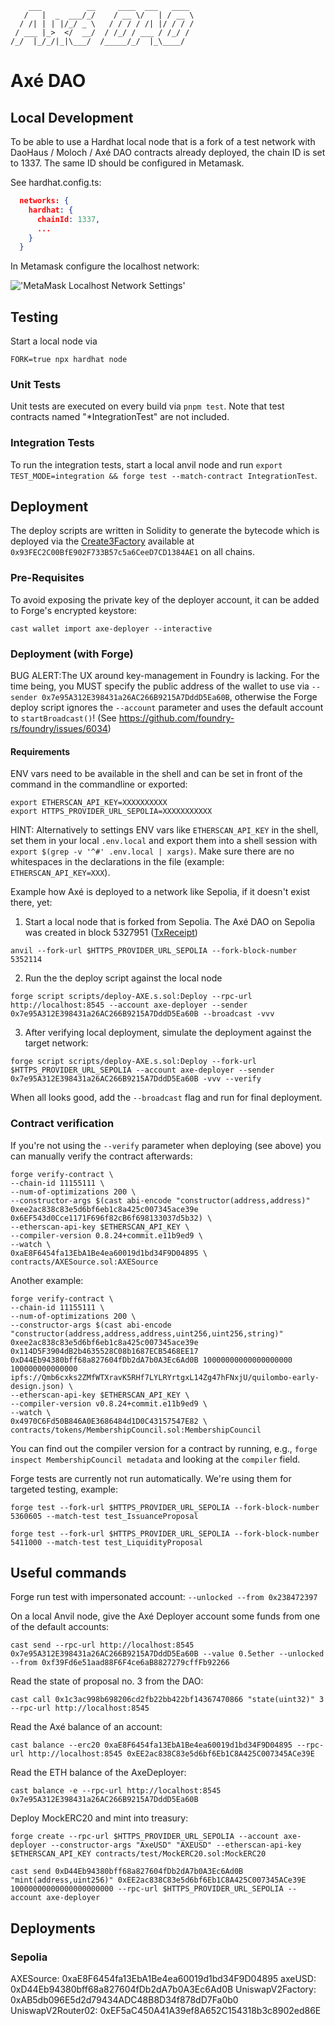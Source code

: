 ```ascii
    ___          __     ____  ___   ____
   /   |  _  ___/_/    / __ \/   | / __ \
  / /| | | |/_/ _ \   / / / / /| |/ / / /
 / ___ |_>  </  __/  / /_/ / ___ / /_/ /
/_/  |_/_/|_|\___/  /_____/_/  |_\____/

```

# Axé DAO

## Local Development

To be able to use a Hardhat local node that is a fork of a test network with DaoHaus / Moloch / Axé DAO contracts already deployed, the chain ID is set to 1337. The same ID should be configured in Metamask.

See hardhat.config.ts:

```json
  networks: {
    hardhat: {
      chainId: 1337,
      ...
    }
  }
```

In Metamask configure the localhost network:

!['MetaMask Localhost Network Settings'](/docs/images/metamask-localhost-network.png)

## Testing

Start a local node via

```shell
FORK=true npx hardhat node
```

### Unit Tests

Unit tests are executed on every build via `pnpm test`. Note that test contracts named "\*IntegrationTest" are not included.

### Integration Tests

To run the integration tests, start a local anvil node and run `export TEST_MODE=integration && forge test --match-contract IntegrationTest`.

## Deployment

The deploy scripts are written in Solidity to generate the bytecode which is deployed via the [Create3Factory]('https://github.com/lifinance/create3-factory') available at `0x93FEC2C00BfE902F733B57c5a6CeeD7CD1384AE1` on all chains.

### Pre-Requisites

To avoid exposing the private key of the deployer account, it can be added to Forge's encrypted keystore:

```shell
cast wallet import axe-deployer --interactive
```

### Deployment (with Forge)

BUG ALERT:The UX around key-management in Foundry is lacking. For the time being, you MUST specify the public address of the wallet to use via `--sender 0x7e95A312E398431a26AC266B9215A7DddD5Ea60B`, otherwise the Forge deploy script ignores the `--account` parameter and uses the default account to `startBroadcast()`! (See https://github.com/foundry-rs/foundry/issues/6034)

#### Requirements

ENV vars need to be available in the shell and can be set in front of the command in the commandline or exported:

```shell
export ETHERSCAN_API_KEY=XXXXXXXXXX
export HTTPS_PROVIDER_URL_SEPOLIA=XXXXXXXXXXX
```

HINT: Alternatively to settings ENV vars like `ETHERSCAN_API_KEY` in the shell, set them in your local `.env.local` and export them into a shell session with `export $(grep -v '^#' .env.local | xargs)`. Make sure there are no whitespaces in the declarations in the file (example: `ETHERSCAN_API_KEY=XXX`).

Example how Axé is deployed to a network like Sepolia, if it doesn't exist there, yet:

1. Start a local node that is forked from Sepolia.
   The Axé DAO on Sepolia was created in block 5327951 ([TxReceipt](https://sepolia.etherscan.io/tx/0xc69d904e77106520193ac9821087bb628b923fb3beb0788a70ed444c3f7d61ad))

```shell
anvil --fork-url $HTTPS_PROVIDER_URL_SEPOLIA --fork-block-number 5352114
```

2. Run the the deploy script against the local node

```shell
forge script scripts/deploy-AXE.s.sol:Deploy --rpc-url http://localhost:8545 --account axe-deployer --sender 0x7e95A312E398431a26AC266B9215A7DddD5Ea60B --broadcast -vvv
```

3. After verifying local deployment, simulate the deployment against the target network:

```shell
forge script scripts/deploy-AXE.s.sol:Deploy --fork-url $HTTPS_PROVIDER_URL_SEPOLIA --account axe-deployer --sender 0x7e95A312E398431a26AC266B9215A7DddD5Ea60B -vvv --verify
```

When all looks good, add the `--broadcast` flag and run for final deployment.

### Contract verification

If you're not using the `--verify` parameter when deploying (see above) you can manually verify the contract afterwards:

```shell
forge verify-contract \
--chain-id 11155111 \
--num-of-optimizations 200 \
--constructor-args $(cast abi-encode "constructor(address,address)" 0xee2ac838c83e5d6bf6eb1c8a425c007345ace39e 0x6EF543d0Cce1171F696f82cB6f698133037d5b32) \
--etherscan-api-key $ETHERSCAN_API_KEY \
--compiler-version 0.8.24+commit.e11b9ed9 \
--watch \
0xaE8F6454fa13EbA1Be4ea60019d1bd34F9D04895 \
contracts/AXESource.sol:AXESource
```

Another example:

```shell
forge verify-contract \
--chain-id 11155111 \
--num-of-optimizations 200 \
--constructor-args $(cast abi-encode "constructor(address,address,address,uint256,uint256,string)" 0xee2ac838c83e5d6bf6eb1c8a425c007345ace39e 0x114D5F3904dB2b4635528C08b1687ECB5468EE17 0xD44Eb94380bff68a827604fDb2dA7b0A3Ec6Ad0B 10000000000000000000 100000000000000 ipfs://Qmb6cxks2ZMfWTXravK5RHf7LYLRYrtgxL14Zg47hFNxjU/quilombo-early-design.json) \
--etherscan-api-key $ETHERSCAN_API_KEY \
--compiler-version v0.8.24+commit.e11b9ed9 \
--watch \
0x4970C6Fd50B846A0E3686484d1D0C43157547E82 \
contracts/tokens/MembershipCouncil.sol:MembershipCouncil
```

You can find out the compiler version for a contract by running, e.g., `forge inspect MembershipCouncil metadata` and looking at the `compiler` field.

Forge tests are currently not run automatically. We're using them for targeted testing, example:

```shell
forge test --fork-url $HTTPS_PROVIDER_URL_SEPOLIA --fork-block-number 5360605 --match-test test_IssuanceProposal
```

```shell
forge test --fork-url $HTTPS_PROVIDER_URL_SEPOLIA --fork-block-number 5411000 --match-test test_LiquidityProposal
```

## Useful commands

Forge run test with impersonated account: `--unlocked --from 0x238472397`

On a local Anvil node, give the Axé Deployer account some funds from one of the default accounts:

```shell
cast send --rpc-url http://localhost:8545 0x7e95A312E398431a26AC266B9215A7DddD5Ea60B --value 0.5ether --unlocked --from 0xf39Fd6e51aad88F6F4ce6aB8827279cffFb92266
```

Read the state of proposal no. 3 from the DAO:

```shell
cast call 0x1c3ac998b698206cd2fb22bb422bf14367470866 "state(uint32)" 3 --rpc-url http://localhost:8545
```

Read the Axé balance of an account:

```shell
cast balance --erc20 0xaE8F6454fa13EbA1Be4ea60019d1bd34F9D04895 --rpc-url http://localhost:8545 0xEE2ac838C83e5d6bf6Eb1C8A425C007345ACe39E
```

Read the ETH balance of the AxeDeployer:

```shell
cast balance -e --rpc-url http://localhost:8545 0x7e95A312E398431a26AC266B9215A7DddD5Ea60B
```

Deploy MockERC20 and mint into treasury:

```shell
forge create --rpc-url $HTTPS_PROVIDER_URL_SEPOLIA --account axe-deployer --constructor-args "AxeUSD" "AXEUSD" --etherscan-api-key $ETHERSCAN_API_KEY contracts/test/MockERC20.sol:MockERC20

cast send 0xD44Eb94380bff68a827604fDb2dA7b0A3Ec6Ad0B "mint(address,uint256)" 0xEE2ac838C83e5d6bf6Eb1C8A425C007345ACe39E 10000000000000000000000 --rpc-url $HTTPS_PROVIDER_URL_SEPOLIA --account axe-deployer
```

## Deployments

### Sepolia

AXESource: 0xaE8F6454fa13EbA1Be4ea60019d1bd34F9D04895
axeUSD: 0xD44Eb94380bff68a827604fDb2dA7b0A3Ec6Ad0B
UniswapV2Factory: 0xAB5db096E5d2d79434ADC48B8D34f878dD7Fa0b0
UniswapV2Router02: 0xEF5aC450A41A39ef8A652C154318b3c8902ed86E
